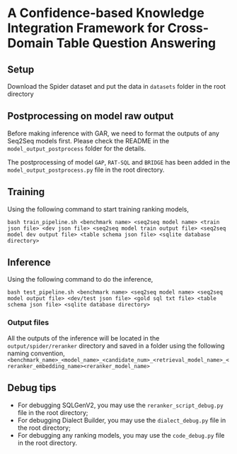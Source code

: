 # A Confidence-based Knowledge Integration Framework for Cross-Domain Table Question Answering

## Setup

Download the Spider dataset and put the data in `datasets` folder in the root directory

## Postprocessing on model raw output
Before making inference with GAR, we need to format the outputs of any Seq2Seq models first. Please check the README in the `model_output_postprocess` folder for the details.

The postprocessing of model `GAP`, `RAT-SQL` and `BRIDGE` has been added in the `model_output_postprocess.py` file in the root directory.

## Training
Using the following command to start training ranking models,
```
bash train_pipeline.sh <benchmark name> <seq2seq model name> <train json file> <dev json file> <seq2seq model train output file> <seq2seq model dev output file> <table schema json file> <sqlite database directory>
```

## Inference
Using the following command to do the inference,
```
bash test_pipeline.sh <benchmark name> <seq2seq model name> <seq2seq model output file> <dev/test json file> <gold sql txt file> <table schema json file> <sqlite database directory>
```

### Output files
All the outputs of the inference will be located in the `output/spider/reranker` directory and saved in a folder using the following naming convention, 
`<benchmark_name>_<model_name>_<candidate_num>_<retrieval_model_name>_<reranker_embedding_name><reranker_model_name>` 

## Debug tips
- For debugging SQLGenV2, you may use the `reranker_script_debug.py` file in the root directory;
- For debugging Dialect Builder, you may use the `dialect_debug.py` file in the root directory;
- For debugging any ranking models, you may use the `code_debug.py` file in the root directory.

